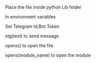 Place the file inside python Lib folder

In environment variables

Set Telegram Id,Bot Token

stg(text) to send message

opens() to open the file

opens(module_name) to open the module
